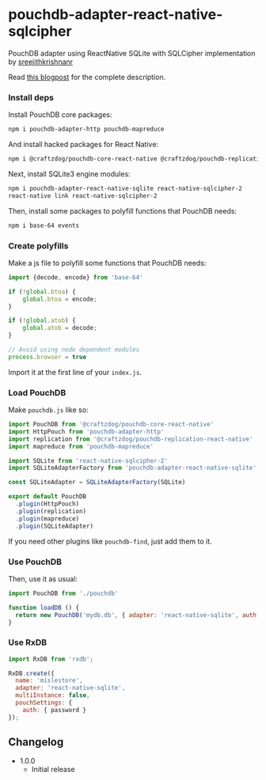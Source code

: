 pouchdb-adapter-react-native-sqlcipher
======

PouchDB adapter using ReactNative SQLite with SQLCipher implementation by [sreejithkrishnanr](https://github.com/sreejithkrishnanr/react-native-sqlcipher-2)

Read [this blogpost](https://dev.to/craftzdog/hacking-pouchdb-to-use-on-react-native-1gjh) for the complete description.

### Install deps

Install PouchDB core packages:

```bash
npm i pouchdb-adapter-http pouchdb-mapreduce
```

And install hacked packages for React Native:

```bash
npm i @craftzdog/pouchdb-core-react-native @craftzdog/pouchdb-replication-react-native 
```

Next, install SQLite3 engine modules:

```bash
npm i pouchdb-adapter-react-native-sqlite react-native-sqlcipher-2
react-native link react-native-sqlcipher-2
```

Then, install some packages to polyfill functions that PouchDB needs:

```bash
npm i base-64 events
```

### Create polyfills

Make a js file to polyfill some functions that PouchDB needs:

```js
import {decode, encode} from 'base-64'

if (!global.btoa) {
    global.btoa = encode;
}

if (!global.atob) {
    global.atob = decode;
}

// Avoid using node dependent modules
process.browser = true
```

Import it at the first line of your `index.js`.

### Load PouchDB

Make `pouchdb.js` like so:

```js
import PouchDB from '@craftzdog/pouchdb-core-react-native'
import HttpPouch from 'pouchdb-adapter-http'
import replication from '@craftzdog/pouchdb-replication-react-native'
import mapreduce from 'pouchdb-mapreduce'

import SQLite from 'react-native-sqlcipher-2'
import SQLiteAdapterFactory from 'pouchdb-adapter-react-native-sqlite'

const SQLiteAdapter = SQLiteAdapterFactory(SQLite)

export default PouchDB
  .plugin(HttpPouch)
  .plugin(replication)
  .plugin(mapreduce)
  .plugin(SQLiteAdapter)
```

If you need other plugins like `pouchdb-find`, just add them to it.

### Use PouchDB

Then, use it as usual:

```js
import PouchDB from './pouchdb'

function loadDB () {
  return new PouchDB('mydb.db', { adapter: 'react-native-sqlite', auth: {password: 'super secure password' })
}
```
### Use RxDB
```js
import RxDB from 'rxdb';

RxDB.create({
  name: 'mislestore',
  adapter: 'react-native-sqlite',
  multiInstance: false,
  pouchSettings: {
    auth: { password }
});
```
## Changelog
- 1.0.0
  + Initial release
